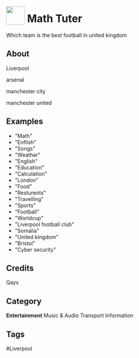 # <img src="https://raw.githack.com/FortAwesome/Font-Awesome/master/svgs/solid/robot.svg" card_color="#22A7F0" width="50" height="50" style="vertical-align:bottom"/> Math Tuter
Which team is the best football in united kingdom

## About
Liverpool

arsenal

manchester city

manchester united

## Examples
* "Math"
* "Enflish"
* "Songs"
* "Weather"
* "English"
* "Education"
* "Calculation"
* "London"
* "Food"
* "Resturents"
* "Travelling"
* "Sports"
* "Football"
* "Worldcup"
* "Liverpool football club"
* "Somalia"
* "United kingdom"
* "Bristol"
* "Cyber security"

## Credits
Qays

## Category
**Entertainment**
Music & Audio
Transport
Information

## Tags
#Liverpool

